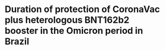 # Duration of protection of CoronaVac plus heterologous BNT162b2 booster in the Omicron period in Brazil
